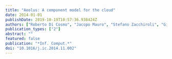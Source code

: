 ```yaml
---
title: "Aeolus: A component model for the cloud"
date: 2014-01-01
publishDate: 2019-10-19T10:57:36.938424Z
authors: ["Roberto Di Cosmo", "Jacopo Mauro", "Stefano Zacchiroli", "Gianluigi Zavattaro"]
publication_types: ["2"]
abstract: ""
featured: false
publication: "*Inf. Comput.*"
doi: "10.1016/j.ic.2014.11.002"
---
```


